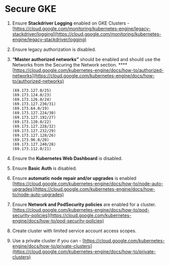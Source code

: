 # Secure GKE

1. Ensure **Stackdriver Logging** enabled on GKE Clusters - [https://cloud.google.com/monitoring/kubernetes-engine/legacy-stackdriver/logging](https://cloud.google.com/monitoring/kubernetes-engine/legacy-stackdriver/logging)
2. Ensure legacy authorization is disabled. 
3. **“Master authorized networks”** should be enabled and should use the Networks from the Securing the Network section.  ****[https://cloud.google.com/kubernetes-engine/docs/how-to/authorized-networks](https://cloud.google.com/kubernetes-engine/docs/how-to/authorized-networks)                                                                                                                                                                                 

   ```text
   (69.173.127.0/25)
   (69.173.124.0/23)
   (69.173.126.0/24)
   (69.173.127.230/31)
   (69.173.64.0/19)
   (69.173.127.224/30)
   (69.173.127.192/27)
   (69.173.120.0/22)
   (69.173.127.228/32)
   (69.173.127.232/29)
   (69.173.127.128/26)
   (69.173.96.0/20)
   (69.173.127.240/28)
   (69.173.112.0/21)
   ```

4. Ensure the **Kubernetes Web Dashboard** is disabled.
5. Ensure **Basic Auth** is disabled.
6. Ensure **automatic node repair and/or upgrades** is enabled [https://cloud.google.com/kubernetes-engine/docs/how-to/node-auto-upgrades](https://cloud.google.com/kubernetes-engine/docs/how-to/node-auto-upgrades)
7. Ensure **Network and PodSecurity policies** are enabled for a cluster. [https://cloud.google.com/kubernetes-engine/docs/how-to/pod-security-policies](https://cloud.google.com/kubernetes-engine/docs/how-to/pod-security-policies)
8. Create cluster with limited service account access scopes.
9. Use a private cluster if you can - [https://cloud.google.com/kubernetes-engine/docs/how-to/private-clusters](https://cloud.google.com/kubernetes-engine/docs/how-to/private-clusters)
